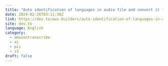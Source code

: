 ```yaml
---
title: "Auto identification of languages in audio file and convert it from speech to text and redact PII using Amazon Transcribe"
date: 2024-02-26T03:11:30Z
link: https://dev.to/aws-builders/auto-identification-of-languages-in-audio-file-and-convert-it-from-speech-to-text-and-redact-pii-using-amazon-transcribe-2l94?utm_medium=RSS&utm_source=news.12bit.vn
site: dev.to
language: English
category:
  - amazontranscribe
  - ai
  - pii
  - s3
draft: false
---
```

